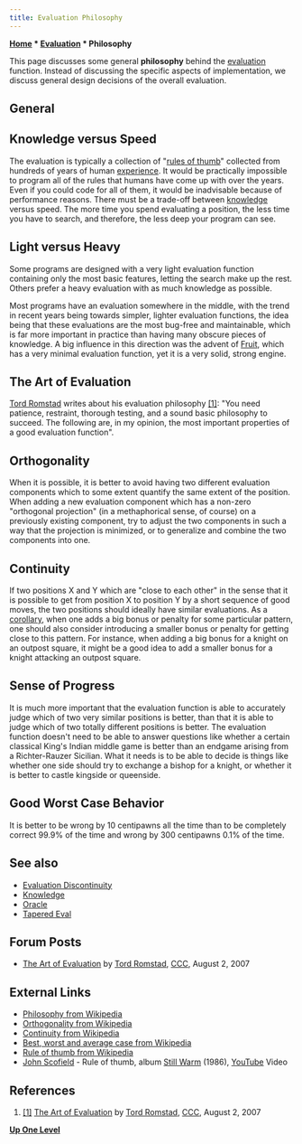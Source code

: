 ```yaml
---
title: Evaluation Philosophy
---
```

**[Home](Home "Home") * [Evaluation](Evaluation "Evaluation") * Philosophy**

This page discusses some general **philosophy** behind the [evaluation](Evaluation "Evaluation") function. Instead of discussing the specific aspects of implementation, we discuss general design decisions of the overall evaluation.

## General

## Knowledge versus Speed

The evaluation is typically a collection of "[rules of thumb](https://en.wikipedia.org/wiki/Rule_of_thumb)" collected from hundreds of years of human [experience](https://en.wikipedia.org/wiki/Experience). It would be practically impossible to program all of the rules that humans have come up with over the years. Even if you could code for all of them, it would be inadvisable because of performance reasons. There must be a trade-off between [knowledge](Knowledge "Knowledge") versus speed. The more time you spend evaluating a position, the less time you have to search, and therefore, the less deep your program can see.

## Light versus Heavy

Some programs are designed with a very light evaluation function containing only the most basic features, letting the search make up the rest. Others prefer a heavy evaluation with as much knowledge as possible.

Most programs have an evaluation somewhere in the middle, with the trend in recent years being towards simpler, lighter evaluation functions, the idea being that these evaluations are the most bug-free and maintainable, which is far more important in practice than having many obscure pieces of knowledge. A big influence in this direction was the advent of [Fruit](Fruit "Fruit"), which has a very minimal evaluation function, yet it is a very solid, strong engine.

## The Art of Evaluation

[Tord Romstad](Tord_Romstad "Tord Romstad") writes about his evaluation philosophy <a id="cite-note-1" href="#cite-ref-1">[1]</a>: "You need patience, restraint, thorough testing, and a sound basic philosophy to succeed. The following are, in my opinion, the most important properties of a good evaluation function".

## Orthogonality

When it is possible, it is better to avoid having two different evaluation components which to some extent quantify the same extent of the position. When adding a new evaluation component which has a non-zero "orthogonal projection" (in a methaphorical sense, of course) on a previously existing component, try to adjust the two components in such a way that the projection is minimized, or to generalize and combine the two components into one.

## Continuity

If two positions X and Y which are "close to each other" in the sense that it is possible to get from position X to position Y by a short sequence of good moves, the two positions should ideally have similar evaluations. As a [corollary](https://en.wikipedia.org/wiki/Corollary), when one adds a big bonus or penalty for some particular pattern, one should also consider introducing a smaller bonus or penalty for getting close to this pattern. For instance, when adding a big bonus for a knight on an outpost square, it might be a good idea to add a smaller bonus for a knight attacking an outpost square.

## Sense of Progress

It is much more important that the evaluation function is able to accurately judge which of two very similar positions is better, than that it is able to judge which of two totally different positions is better. The evaluation function doesn't need to be able to answer questions like whether a certain classical King's Indian middle game is better than an endgame arising from a Richter-Rauzer Sicilian. What it needs is to be able to decide is things like whether one side should try to exchange a bishop for a knight, or whether it is better to castle kingside or queenside.

## Good Worst Case Behavior

It is better to be wrong by 10 centipawns all the time than to be completely correct 99.9% of the time and wrong by 300 centipawns 0.1% of the time.

## See also

- [Evaluation Discontinuity](Evaluation_Discontinuity "Evaluation Discontinuity")
- [Knowledge](Knowledge "Knowledge")
- [Oracle](Oracle "Oracle")
- [Tapered Eval](Tapered_Eval "Tapered Eval")

## Forum Posts

- [The Art of Evaluation](http://www.talkchess.com/forum/viewtopic.php?topic_view=threads&p=135133&t=15504) by [Tord Romstad](Tord_Romstad "Tord Romstad"), [CCC](CCC "CCC"), August 2, 2007

## External Links

- [Philosophy from Wikipedia](https://en.wikipedia.org/wiki/Philosophy)
- [Orthogonality from Wikipedia](https://en.wikipedia.org/wiki/Orthogonality)
- [Continuity from Wikipedia](https://en.wikipedia.org/wiki/Continuity)
- [Best, worst and average case from Wikipedia](https://en.wikipedia.org/wiki/Best,_worst_and_average_case)
- [Rule of thumb from Wikipedia](https://en.wikipedia.org/wiki/Rule_of_thumb)
- [John Scofield](Category:John_Scofield "Category:John Scofield") - Rule of thumb, album [Still Warm](https://en.wikipedia.org/wiki/Still_Warm) (1986), [YouTube](https://en.wikipedia.org/wiki/YouTube) Video

## References

1. <a id="cite-ref-1" href="#cite-note-1">[1]</a> [The Art of Evaluation](http://www.talkchess.com/forum/viewtopic.php?topic_view=threads&p=135133&t=15504) by [Tord Romstad](Tord_Romstad "Tord Romstad"), [CCC](CCC "CCC"), August 2, 2007

**[Up One Level](Evaluation "Evaluation")**

